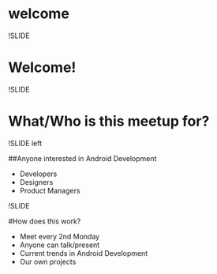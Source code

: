 # welcome

!SLIDE

# Welcome!

!SLIDE

# What/Who is this meetup for? 

!SLIDE left

##Anyone interested in Android Development
* Developers
* Designers
* Product Managers

!SLIDE

#How does this work?

* Meet every 2nd Monday
* Anyone can talk/present
* Current trends in Android Development
* Our own projects